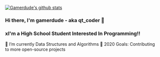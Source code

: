 [![Gamerdude's github stats](https://github-readme-stats.vercel.app/api?username=gamerdude333&show_icons=true&theme=synthwave)](https://github.com/gamerdude333/github-readme-stats)

### Hi there, I'm gamerdude - aka qt_coder 👋


### xI'm a High School Student Interested In Programming!!
🌱 I’m currently Data Structures and Algorithms
🥅 2020 Goals: Contributing to more open-source projects


[instagram]: https://instagram.com/qt_coder